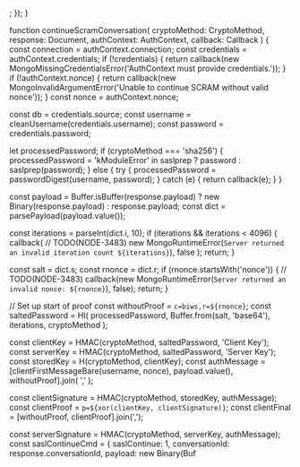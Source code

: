 ;
  });
}

function continueScramConversation(
  cryptoMethod: CryptoMethod,
  response: Document,
  authContext: AuthContext,
  callback: Callback
) {
  const connection = authContext.connection;
  const credentials = authContext.credentials;
  if (!credentials) {
    return callback(new MongoMissingCredentialsError('AuthContext must provide credentials.'));
  }
  if (!authContext.nonce) {
    return callback(new MongoInvalidArgumentError('Unable to continue SCRAM without valid nonce'));
  }
  const nonce = authContext.nonce;

  const db = credentials.source;
  const username = cleanUsername(credentials.username);
  const password = credentials.password;

  let processedPassword;
  if (cryptoMethod === 'sha256') {
    processedPassword = 'kModuleError' in saslprep ? password : saslprep(password);
  } else {
    try {
      processedPassword = passwordDigest(username, password);
    } catch (e) {
      return callback(e);
    }
  }

  const payload = Buffer.isBuffer(response.payload)
    ? new Binary(response.payload)
    : response.payload;
  const dict = parsePayload(payload.value());

  const iterations = parseInt(dict.i, 10);
  if (iterations && iterations < 4096) {
    callback(
      // TODO(NODE-3483)
      new MongoRuntimeError(`Server returned an invalid iteration count ${iterations}`),
      false
    );
    return;
  }

  const salt = dict.s;
  const rnonce = dict.r;
  if (rnonce.startsWith('nonce')) {
    // TODO(NODE-3483)
    callback(new MongoRuntimeError(`Server returned an invalid nonce: ${rnonce}`), false);
    return;
  }

  // Set up start of proof
  const withoutProof = `c=biws,r=${rnonce}`;
  const saltedPassword = HI(
    processedPassword,
    Buffer.from(salt, 'base64'),
    iterations,
    cryptoMethod
  );

  const clientKey = HMAC(cryptoMethod, saltedPassword, 'Client Key');
  const serverKey = HMAC(cryptoMethod, saltedPassword, 'Server Key');
  const storedKey = H(cryptoMethod, clientKey);
  const authMessage = [clientFirstMessageBare(username, nonce), payload.value(), withoutProof].join(
    ','
  );

  const clientSignature = HMAC(cryptoMethod, storedKey, authMessage);
  const clientProof = `p=${xor(clientKey, clientSignature)}`;
  const clientFinal = [withoutProof, clientProof].join(',');

  const serverSignature = HMAC(cryptoMethod, serverKey, authMessage);
  const saslContinueCmd = {
    saslContinue: 1,
    conversationId: response.conversationId,
    payload: new Binary(Buf